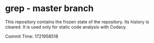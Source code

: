 # grep - master branch

This repository contains the frozen state of the repository.
Its history is cleared. It is used only for static code
analysis with Codacy.

Commit Time: 1721958518
